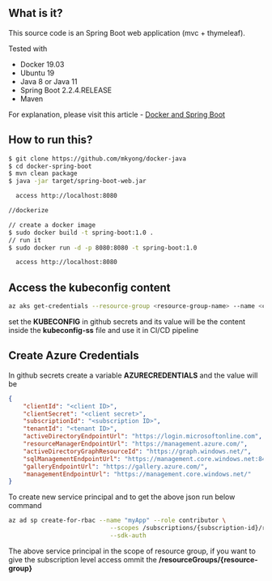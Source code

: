 ## What is it?
This source code is an Spring Boot web application (mvc + thymeleaf).
 
Tested with
* Docker 19.03
* Ubuntu 19
* Java 8 or Java 11
* Spring Boot 2.2.4.RELEASE
* Maven

For explanation, please visit this article - [Docker and Spring Boot](https://mkyong.com/docker/docker-spring-boot-examples/)

## How to run this?
```bash
$ git clone https://github.com/mkyong/docker-java
$ cd docker-spring-boot
$ mvn clean package
$ java -jar target/spring-boot-web.jar

  access http://localhost:8080

//dockerize

// create a docker image
$ sudo docker build -t spring-boot:1.0 .
// run it
$ sudo docker run -d -p 8080:8080 -t spring-boot:1.0

  access http://localhost:8080
```

## Access the kubeconfig content
```bash
az aks get-credentials --resource-group <resource-group-name> --name <cluster-name> --file kubeconfig-ss
```

set the **KUBECONFIG** in github secrets and its value will be the content inside the **kubeconfig-ss** file and use it in CI/CD pipeline

## Create Azure Credentials
In github secrets create a variable **AZURECREDENTIALS** and the value will be
```json
{
    "clientId": "<client ID>",
    "clientSecret": "<client secret>",
    "subscriptionId": "<subscription ID>",
    "tenantId": "<tenant ID>",
    "activeDirectoryEndpointUrl": "https://login.microsoftonline.com",
    "resourceManagerEndpointUrl": "https://management.azure.com/",
    "activeDirectoryGraphResourceId": "https://graph.windows.net/",
    "sqlManagementEndpointUrl": "https://management.core.windows.net:8443/",
    "galleryEndpointUrl": "https://gallery.azure.com/",
    "managementEndpointUrl": "https://management.core.windows.net/"
}
```

To create new service principal and to get the above json run below command
```bash
az ad sp create-for-rbac --name "myApp" --role contributor \
                            --scopes /subscriptions/{subscription-id}/resourceGroups/{resource-group} \
                            --sdk-auth
```

The above service principal in the scope of resource group, if you want to give the subscription level access ommit the **/resourceGroups/{resource-group}**